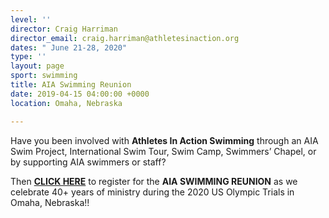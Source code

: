 ```yaml
---
level: ''
director: Craig Harriman
director_email: craig.harriman@athletesinaction.org
dates: " June 21-28, 2020"
type: ''
layout: page
sport: swimming
title: AIA Swimming Reunion
date: 2019-04-15 04:00:00 +0000
location: Omaha, Nebraska

---
```

Have you been involved with **Athletes In Action Swimming** through an AIA Swim Project, International Swim Tour, Swim Camp, Swimmers’ Chapel, or by supporting AIA swimmers or staff?

Then [**CLICK HERE**](https://my.athletesinaction.org/public/forms/conference.aspx?EventID=2056) to register for the **AIA SWIMMING REUNION** as we celebrate 40+ years of ministry during the 2020 US Olympic Trials in Omaha, Nebraska!!